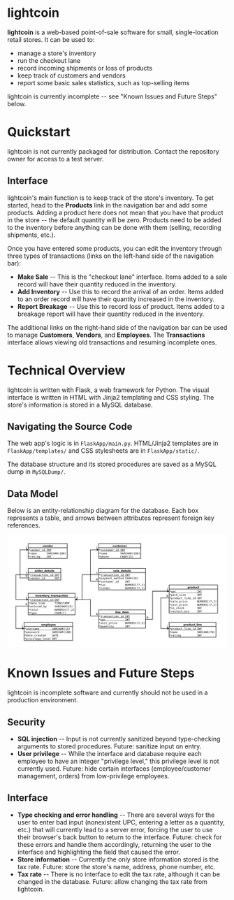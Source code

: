 lightcoin
=========

**lightcoin** is a web-based point-of-sale software for small,
single-location retail stores. It can be used to:
* manage a store's inventory
* run the checkout lane
* record incoming shipments or loss of products
* keep track of customers and vendors
* report some basic sales statistics, such as top-selling items

lightcoin is currently incomplete -- see "Known Issues and Future Steps"
below.

Quickstart
==========

lightcoin is not currently packaged for distribution. Contact the repository
owner for access to a test server.

Interface
---------

lightcoin's main function is to keep track of the store's inventory. To get
started, head to the **Products** link in the navigation bar and add some
products. Adding a product here does not mean that you have that product in
the store -- the default quantity will be zero.
Products need to be added to the inventory before
anything can be done with them (selling, recording shipments, etc.).

Once you have entered some products, you can edit the inventory through
three types of transactions (links on the left-hand side of the navigation
bar):
* **Make Sale** -- This is the "checkout lane" interface. Items added
  to a sale record will have their quantity reduced in the inventory.
* **Add Inventory** -- Use this to record the arrival of an order.
  Items added to an order record will have their quantity increased in
  the inventory.
* **Report Breakage** -- Use this to record loss of product. Items
  added to a breakage report will have their quantity reduced in
  the inventory.

The additional links on the right-hand side of the navigation bar can be
used to manage **Customers**, **Vendors**, and **Employees**.
The **Transactions** interface allows viewing old transactions and resuming
incomplete ones.

Technical Overview
==================

lightcoin is written with Flask, a web framework for Python. The visual
interface is written in HTML with Jinja2 templating and CSS styling.
The store's information is stored in a MySQL database.

Navigating the Source Code
--------------------------

The web app's logic is in `FlaskApp/main.py`. HTML/Jinja2 templates are in
`FlaskApp/templates/` and CSS stylesheets are in `FlaskApp/static/`.

The database structure and its stored procedures are saved as a MySQL
dump in `MySQLDump/`.

Data Model
----------

Below is an entity-relationship diagram for the database. Each box represents
a table, and arrows between attributes represent foreign key references.

![entity-relationship diagram](er_diagram.png)

Known Issues and Future Steps
=============================

lightcoin is incomplete software and currently should not be used in a
production environment.

Security
--------

* **SQL injection** -- Input is not currently sanitized beyond type-checking
  arguments to stored procedures. Future: sanitize input on entry.
* **User privilege** -- While the interface and database require each employee
  to have an integer "privilege level," this privilege level is not currently
  used. Future: hide certain interfaces (employee/customer management, orders)
  from low-privilege employees.

Interface
---------

* **Type checking and error handling** -- There are several ways for the user
  to enter bad input (nonexistent UPC, entering a letter as
  a quantity, etc.) that will currently lead to a server error, forcing the
  user to use their browser's back button to return to the interface.
  Future: check for these errors and handle them accordingly, returning the user
  to the interface and highlighting the field that caused the error.
* **Store information** -- Currently the only store information stored is
  the tax rate. Future: store the store's name, address, phone number, etc.
* **Tax rate** -- There is no interface to edit the tax rate, although it can
  be changed in the database. Future: allow changing the tax rate from
  lightcoin.

